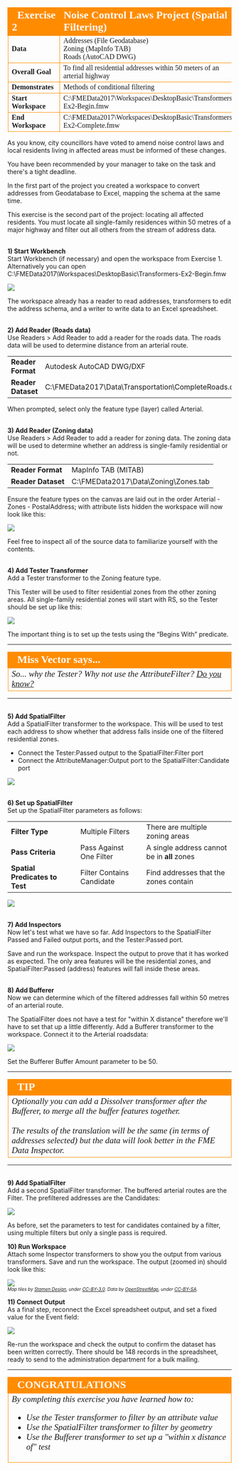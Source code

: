 <!--Exercise Section-->


<table style="border-spacing: 0px;border-collapse: collapse;font-family:serif">
<tr>
<td width=25% style="vertical-align:middle;background-color:darkorange;border: 2px solid darkorange">
<i class="fa fa-cogs fa-lg fa-pull-left fa-fw" style="color:white;padding-right: 12px;vertical-align:text-top"></i>
<span style="color:white;font-size:x-large;font-weight: bold">Exercise 2</span>
</td>
<td style="border: 2px solid darkorange;background-color:darkorange;color:white">
<span style="color:white;font-size:x-large;font-weight: bold">Noise Control Laws Project (Spatial Filtering)</span>
</td>
</tr>

<tr>
<td style="border: 1px solid darkorange; font-weight: bold">Data</td>
<td style="border: 1px solid darkorange">Addresses (File Geodatabase)<br>Zoning (MapInfo TAB)<br>Roads (AutoCAD DWG)</td>
</tr>

<tr>
<td style="border: 1px solid darkorange; font-weight: bold">Overall Goal</td>
<td style="border: 1px solid darkorange">To find all residential addresses within 50 meters of an arterial highway</td>
</tr>

<tr>
<td style="border: 1px solid darkorange; font-weight: bold">Demonstrates</td>
<td style="border: 1px solid darkorange">Methods of conditional filtering</td>
</tr>

<tr>
<td style="border: 1px solid darkorange; font-weight: bold">Start Workspace</td>
<td style="border: 1px solid darkorange">C:\FMEData2017\Workspaces\DesktopBasic\Transformers-Ex2-Begin.fmw</td>
</tr>

<tr>
<td style="border: 1px solid darkorange; font-weight: bold">End Workspace</td>
<td style="border: 1px solid darkorange">C:\FMEData2017\Workspaces\DesktopBasic\Transformers-Ex2-Complete.fmw</td>
</tr>

</table>

As you know, city councillors have voted to amend noise control laws and local residents living in affected areas must be informed of these changes.

You have been recommended by your manager to take on the task and there's a tight deadline.

In the first part of the project you created a workspace to convert addresses from Geodatabase to Excel, mapping the schema at the same time. 

This exercise is the second part of the project: locating all affected residents. You must locate all single-family residences within 50 metres of a major highway and filter out all others from the stream of address data.


<br>**1) Start Workbench**
<br>Start Workbench (if necessary) and open the workspace from Exercise 1. Alternatively you can open C:\FMEData2017\Workspaces\DesktopBasic\Transformers-Ex2-Begin.fmw

![](./Images/Img5.213.Ex2.StartingWorkspace.png)

The workspace already has a reader to read addresses, transformers to edit the address schema, and a writer to write data to an Excel spreadsheet.


<br>**2) Add Reader (Roads data)**
<br>Use Readers > Add Reader to add a reader for the roads data. The roads data will be used to determine distance from an arterial route.

<table style="border: 0px">

<tr>
<td style="font-weight: bold">Reader Format</td>
<td style="">Autodesk AutoCAD DWG/DXF</td>
</tr>

<tr>
<td style="font-weight: bold">Reader Dataset</td>
<td style="">C:\FMEData2017\Data\Transportation\CompleteRoads.dwg</td>
</tr>

</table>

When prompted, select only the feature type (layer) called Arterial. 


<br>**3) Add Reader (Zoning data)**
<br>Use Readers > Add Reader to add a reader for zoning data. The zoning data will be used to determine whether an address is single-family residential or not.

<table style="border: 0px">

<tr>
<td style="font-weight: bold">Reader Format</td>
<td style="">MapInfo TAB (MITAB)</td>
</tr>

<tr>
<td style="font-weight: bold">Reader Dataset</td>
<td style="">C:\FMEData2017\Data\Zoning\Zones.tab</td>
</tr>

</table>

Ensure the feature types on the canvas are laid out in the order Arterial - Zones - PostalAddress; with attribute lists hidden the workspace will now look like this:

![](./Images/Img5.214.Ex2.WorkspaceWithReaders.png)

Feel free to inspect all of the source data to familiarize yourself with the contents.


<br>**4) Add Tester Transformer**
<br>Add a Tester transformer to the Zoning feature type.

This Tester will be used to filter residential zones from the other zoning areas.
All single-family residential zones will start with RS, so the Tester should be set up like this:

![](./Images/Img5.215.Ex2.TesterParameters.png)

The important thing is to set up the tests using the “Begins With” predicate.

---

<!--Person X Says Section-->

<table style="border-spacing: 0px">
<tr>
<td style="vertical-align:middle;background-color:darkorange;border: 2px solid darkorange">
<i class="fa fa-quote-left fa-lg fa-pull-left fa-fw" style="color:white;padding-right: 12px;vertical-align:text-top"></i>
<span style="color:white;font-size:x-large;font-weight: bold;font-family:serif">Miss Vector says...</span>
</td>
</tr>

<tr>
<td style="border: 1px solid darkorange">
<span style="font-family:serif; font-style:italic; font-size:larger">
So... why the Tester? Why not use the AttributeFilter? <a href="http://52.73.3.37/fmedatastreaming/Manual/QAResponse2017.fmw?chapter=5&question=5&answer=1&DestDataset_TEXTLINE=C%3A%5CFMEOutput%5CQAResponse.html">Do you know?</a>
</span>
</td>
</tr>
</table>

---

<br>**5) Add SpatialFilter**
<br>Add a SpatialFilter transformer to the workspace. This will be used to test each address to show whether that address falls inside one of the filtered residential zones.

- Connect the Tester:Passed output to the SpatialFilter:Filter port
- Connect the AttributeManager:Output port to the SpatialFilter:Candidate port

![](./Images/Img5.216.Ex2.SpatialFilterOnCanvas.png)


<br>**6) Set up SpatialFilter**
<br>Set up the SpatialFilter parameters as follows:

<table>
<tr><td style="font-weight: bold">Filter Type</td><td>Multiple Filters</td><td>There are multiple zoning areas</td></tr>
<tr><td style="font-weight: bold">Pass Criteria</td><td>Pass Against One Filter</td><td>A single address cannot be in <strong>all</strong> zones</td></tr>
<tr><td style="font-weight: bold">Spatial Predicates to Test</td><td>Filter Contains Candidate</td><td>Find addresses that the zones contain</td></tr>
</table>

![](./Images/Img5.217.Ex2.SpatialFilterParameters.png)


<br>**7) Add Inspectors**
<br>Now let's test what we have so far. Add Inspectors to the SpatialFilter Passed and Failed output ports, and the Tester:Passed port.

Save and run the workspace. Inspect the output to prove that it has worked as expected. The only area features will be the residential zones, and SpatialFilter:Passed (address) features will fall inside these areas.


<br>**8) Add Bufferer**
<br>Now we can determine which of the filtered addresses fall within 50 metres of an arterial route.

The SpatialFilter does not have a test for "within X distance" therefore we'll have to set that up a little differently. Add a Bufferer transformer to the workspace. Connect it to the Arterial roadsdata:

![](./Images/Img5.218.Ex2.BuffererOnCanvas.png)

Set the Bufferer Buffer Amount parameter to be 50.

---

<!--Tip Section--> 

<table style="border-spacing: 0px">
<tr>
<td style="vertical-align:middle;background-color:darkorange;border: 2px solid darkorange">
<i class="fa fa-info-circle fa-lg fa-pull-left fa-fw" style="color:white;padding-right: 12px;vertical-align:text-top"></i>
<span style="color:white;font-size:x-large;font-weight: bold;font-family:serif">TIP</span>
</td>
</tr>

<tr>
<td style="border: 1px solid darkorange">
<span style="font-family:serif; font-style:italic; font-size:larger">
Optionally you can add a Dissolver transformer after the Bufferer, to merge all the buffer features together.
<br><br>The results of the translation will be the same (in terms of addresses selected) but the data will look better in the FME Data Inspector.
</span>
</td>
</tr>
</table>

---


<br>**9) Add SpatialFilter**
<br>Add a second SpatialFilter transformer. The buffered arterial routes are the Filter. The prefiltered addresses are the Candidates:

![](./Images/Img5.219.Ex2.SpatialFilter2OnCanvas.png)

As before, set the parameters to test for candidates contained by a filter, using multiple filters but only a single pass is required.


**10) Run Workspace**
<br>Attach some Inspector transformers to show you the output from various transformers. Save and run the workspace. The output (zoomed in) should look like this:

![](./Images/Img5.220.Ex2.FinalResults.png)
<br><span style="font-style:italic;font-size:x-small">Map tiles by <a href="http://stamen.com">Stamen Design</a>, under <a href="http://creativecommons.org/licenses/by/3.0">CC-BY-3.0</a>. Data by <a href="http://openstreetmap.org">OpenStreetMap</a>, under <a href="http://creativecommons.org/licenses/by-sa/3.0">CC-BY-SA</a>.


**11) Connect Output**
<br>As a final step, reconnect the Excel spreadsheet output, and set a fixed value for the Event field:

![](./Images/Img5.221.Ex2.FinalSchemaEdits.png)

Re-run the workspace and check the output to confirm the dataset has been written correctly. There should be 148 records in the spreadsheet, ready to send to the administration department for a bulk mailing.

---

<!--Exercise Congratulations Section--> 

<table style="border-spacing: 0px">
<tr>
<td style="vertical-align:middle;background-color:darkorange;border: 2px solid darkorange">
<i class="fa fa-thumbs-o-up fa-lg fa-pull-left fa-fw" style="color:white;padding-right: 12px;vertical-align:text-top"></i>
<span style="color:white;font-size:x-large;font-weight: bold;font-family:serif">CONGRATULATIONS</span>
</td>
</tr>

<tr>
<td style="border: 1px solid darkorange">
<span style="font-family:serif; font-style:italic; font-size:larger">
By completing this exercise you have learned how to:
<br>
<ul><li>Use the Tester transformer to filter by an attribute value</li>
<li>Use the SpatialFilter transformer to filter by geometry</li>
<li>Use the Bufferer transformer to set up a "within x distance of" test</li></ul>
</span>
</td>
</tr>
</table>
